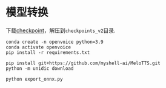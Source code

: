 # 模型转换

下载[checkpoint](https://myshell-public-repo-host.s3.amazonaws.com/openvoice/checkpoints_v2_0417.zip)，解压到`checkpoints_v2`目录.

```
conda create -n openvoice python=3.9
conda activate openvoice
pip install -r requirements.txt

pip install git+https://github.com/myshell-ai/MeloTTS.git
python -m unidic download

python export_onnx.py
```